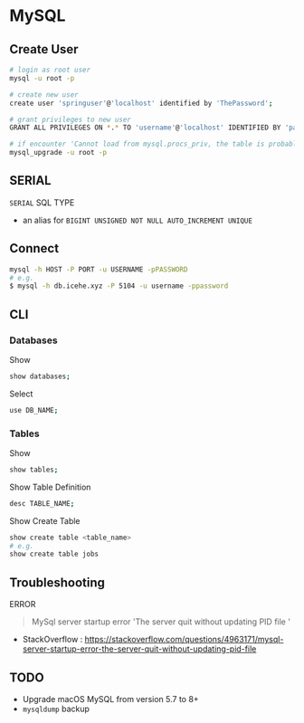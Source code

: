 # MySQL

## Create User

```bash
# login as root user
mysql -u root -p

# create new user
create user 'springuser'@'localhost' identified by 'ThePassword';

# grant privileges to new user
GRANT ALL PRIVILEGES ON *.* TO 'username'@'localhost' IDENTIFIED BY 'password';

# if encounter 'Cannot load from mysql.procs_priv, the table is probably corrupted'
mysql_upgrade -u root -p
```

## SERIAL

`SERIAL` SQL TYPE

- an alias for `BIGINT UNSIGNED NOT NULL AUTO_INCREMENT UNIQUE`

## Connect

```bash
mysql -h HOST -P PORT -u USERNAME -pPASSWORD
# e.g.
$ mysql -h db.icehe.xyz -P 5104 -u username -ppassword
```

## CLI

### Databases

Show

```bash
show databases;
```

Select

```bash
use DB_NAME;
```

### Tables

Show

```bash
show tables;
```

Show Table Definition

```bash
desc TABLE_NAME;
```

Show Create Table

```bash
show create table <table_name>
# e.g.
show create table jobs
```

## Troubleshooting

ERROR

> MySql server startup error 'The server quit without updating PID file '

- StackOverflow : https://stackoverflow.com/questions/4963171/mysql-server-startup-error-the-server-quit-without-updating-pid-file

## TODO

- Upgrade macOS MySQL from version 5.7 to 8+
- `mysqldump` backup

